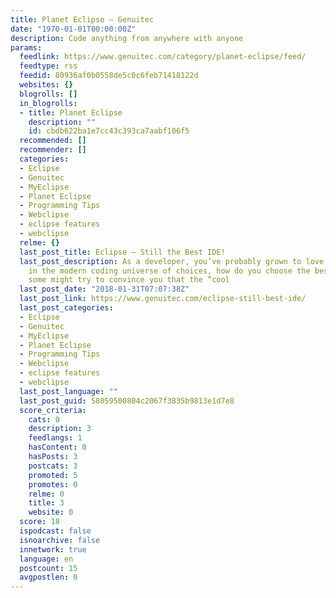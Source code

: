 ```yaml
---
title: Planet Eclipse – Genuitec
date: "1970-01-01T00:00:00Z"
description: Code anything from anywhere with anyone
params:
  feedlink: https://www.genuitec.com/category/planet-eclipse/feed/
  feedtype: rss
  feedid: 80936af0b0558de5c0c6feb71418122d
  websites: {}
  blogrolls: []
  in_blogrolls:
  - title: Planet Eclipse
    description: ""
    id: cbdb622ba1e7cc43c393ca7aabf106f5
  recommended: []
  recommender: []
  categories:
  - Eclipse
  - Genuitec
  - MyEclipse
  - Planet Eclipse
  - Programming Tips
  - Webclipse
  - eclipse features
  - webclipse
  relme: {}
  last_post_title: Eclipse — Still the Best IDE!
  last_post_description: As a developer, you’ve probably grown to love using an IDE — but
    in the modern coding universe of choices, how do you choose the best IDE? While
    some might try to convince you that the “cool
  last_post_date: "2018-01-31T07:07:38Z"
  last_post_link: https://www.genuitec.com/eclipse-still-best-ide/
  last_post_categories:
  - Eclipse
  - Genuitec
  - MyEclipse
  - Planet Eclipse
  - Programming Tips
  - Webclipse
  - eclipse features
  - webclipse
  last_post_language: ""
  last_post_guid: 58059500804c2067f3835b9813e1d7e8
  score_criteria:
    cats: 0
    description: 3
    feedlangs: 1
    hasContent: 0
    hasPosts: 3
    postcats: 3
    promoted: 5
    promotes: 0
    relme: 0
    title: 3
    website: 0
  score: 18
  ispodcast: false
  isnoarchive: false
  innetwork: true
  language: en
  postcount: 15
  avgpostlen: 0
---
```


